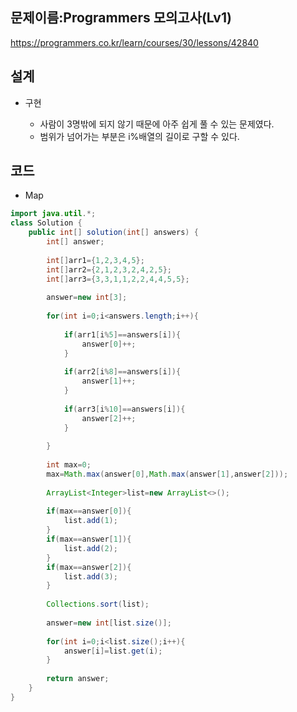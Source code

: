 <h2>문제이름:Programmers 모의고사(Lv1)  </h2>

https://programmers.co.kr/learn/courses/30/lessons/42840

<h2>설계</h2>

- 구현

  - 사람이 3명밖에 되지 않기 때문에 아주 쉽게 풀 수 있는 문제였다. 
  - 범위가 넘어가는 부분은 i%배열의 길이로 구할 수 있다.


<h2>코드</h2>

- Map

```java
import java.util.*;
class Solution {
    public int[] solution(int[] answers) {
        int[] answer;
        
        int[]arr1={1,2,3,4,5};
        int[]arr2={2,1,2,3,2,4,2,5};
        int[]arr3={3,3,1,1,2,2,4,4,5,5};
        
        answer=new int[3];
        
        for(int i=0;i<answers.length;i++){
            
            if(arr1[i%5]==answers[i]){
                answer[0]++;
            }
            
            if(arr2[i%8]==answers[i]){
                answer[1]++;
            }
            
            if(arr3[i%10]==answers[i]){
                answer[2]++;
            }
            
        }
        
        int max=0;
        max=Math.max(answer[0],Math.max(answer[1],answer[2]));
        
        ArrayList<Integer>list=new ArrayList<>();
        
        if(max==answer[0]){
            list.add(1);
        }
        if(max==answer[1]){
            list.add(2);
        }
        if(max==answer[2]){
            list.add(3);
        }
        
        Collections.sort(list);
        
        answer=new int[list.size()];
        
        for(int i=0;i<list.size();i++){
            answer[i]=list.get(i);
        }
        
        return answer;
    }
}

```

